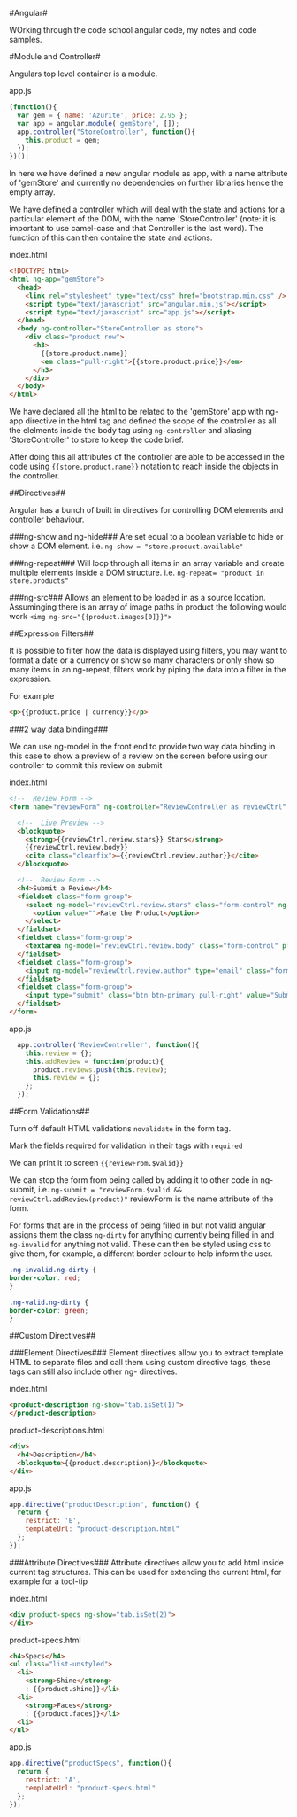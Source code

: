 #Angular#

WOrking through the code school angular code, my notes and code samples.

#Module and Controller#

Angulars top level container is a module.

app.js
```js
(function(){
  var gem = { name: 'Azurite', price: 2.95 };
  var app = angular.module('gemStore', []);
  app.controller("StoreController", function(){
    this.product = gem;
  });
})();
```
In here we have defined a new angular module as app, with a name attribute of 'gemStore' and currently no dependencies on further libraries hence the empty array.

We have defined a controller which will deal with the state and actions for a particular element of the DOM, with the name 'StoreController' (note: it is important to use camel-case and that Controller is the last word). The function of this can then containe the state and actions.

index.html
```html
<!DOCTYPE html>
<html ng-app="gemStore">
  <head>
    <link rel="stylesheet" type="text/css" href="bootstrap.min.css" />
    <script type="text/javascript" src="angular.min.js"></script>
    <script type="text/javascript" src="app.js"></script>
  </head>
  <body ng-controller="StoreController as store">
    <div class="product row">
      <h3>
        {{store.product.name}}
        <em class="pull-right">{{store.product.price}}</em>
      </h3>
    </div>
  </body>
</html>
```
We have declared all the html to be related to the 'gemStore' app with ng-app directive in the html tag and defined the scope of the controller as all the elelments inside the body tag using `ng-controller` and aliasing 'StoreController' to store to keep the code brief.

After doing this all attributes of the controller are able to be accessed in the code using `{{store.product.name}}` notation to reach inside the objects in the controller.

##Directives##

Angular has a bunch of built in directives for controlling DOM elements and controller behaviour.

###ng-show and ng-hide###
Are set equal to a boolean variable to hide or show a DOM element. i.e. `ng-show = "store.product.available"`

###ng-repeat###
Will loop through all items in an array variable and create multiple elements inside a DOM structure.
i.e. `ng-repeat= "product in store.products"`

###ng-src###
Allows an element to be loaded in as a source location. Assuminging there is an array of image paths in product the following would work `<img ng-src="{{product.images[0]}}">`

##Expression Filters##

It is possible to filter how the data is displayed using filters, you may want to format a date or a currency or show so many characters or only show so many items in an ng-repeat, filters work by piping the data into a filter in the expression.

For example
```html
<p>{{product.price | currency}}</p>
```

###2 way data binding###

We can use ng-model in the front end to provide two way data binding in this case to show a preview of a review on the screen before using our controller to commit this review on submit

index.html
```html
<!--  Review Form -->
<form name="reviewForm" ng-controller="ReviewController as reviewCtrl" ng-submit="reviewCtrl.addReview(product)">

  <!--  Live Preview -->
  <blockquote>
    <strong>{{reviewCtrl.review.stars}} Stars</strong>
    {{reviewCtrl.review.body}}
    <cite class="clearfix">—{{reviewCtrl.review.author}}</cite>
  </blockquote>

  <!--  Review Form -->
  <h4>Submit a Review</h4>
  <fieldset class="form-group">
    <select ng-model="reviewCtrl.review.stars" class="form-control" ng-options="stars for stars in [5,4,3,2,1]" title="Stars">
      <option value="">Rate the Product</option>
    </select>
  </fieldset>
  <fieldset class="form-group">
    <textarea ng-model="reviewCtrl.review.body" class="form-control" placeholder="Write a short review of the product..." title="Review"></textarea>
  </fieldset>
  <fieldset class="form-group">
    <input ng-model="reviewCtrl.review.author" type="email" class="form-control" placeholder="jimmyDean@example.org" title="Email" />
  </fieldset>
  <fieldset class="form-group">
    <input type="submit" class="btn btn-primary pull-right" value="Submit Review" />
  </fieldset>
</form>
```
app.js
```js
  app.controller('ReviewController', function(){
    this.review = {};
    this.addReview = function(product){
      product.reviews.push(this.review);
      this.review = {};
    };
  });
```

##Form Validations##

Turn off default HTML validations `novalidate` in the form tag.

Mark the fields required for validation in their tags with `required`

We can print it to screen `{{reviewFrom.$valid}}`

We can stop the form from being called by adding it to other code in ng-submit, i.e. `ng-submit = "reviewForm.$valid && reviewCtrl.addReview(product)"` reviewForm is the name attribute of the form.

For forms that are in the process of being filled in but not valid angular assigns them the class `ng-dirty` for anything currently being filled in and `ng-invalid` for anything not valid. These can then be styled using css to give them, for example, a different border colour to help inform the user.

```css
.ng-invalid.ng-dirty {
border-color: red;
}

.ng-valid.ng-dirty {
border-color: green;
}
```

##Custom Directives##

###Element Directives###
Element directives allow you to extract template HTML to separate files and call them using custom directive tags, these tags can still also include other ng- directives.

index.html
```html
<product-description ng-show="tab.isSet(1)">
</product-description>
```
product-descriptions.html
```html
<div>
  <h4>Description</h4>
  <blockquote>{{product.description}}</blockquote>
</div>
```
app.js
```js
app.directive("productDescription", function() {
  return {
    restrict: 'E',
    templateUrl: "product-description.html"
  };
});
```
###Attribute Directives###
Attribute directives allow you to add html inside current tag structures. This can be used for extending the current html, for example for a tool-tip

index.html
```html
<div product-specs ng-show="tab.isSet(2)">
</div>
```

product-specs.html
```html
<h4>Specs</h4>
<ul class="list-unstyled">
  <li>
    <strong>Shine</strong>
    : {{product.shine}}</li>
  <li>
    <strong>Faces</strong>
    : {{product.faces}}</li>
  <li>
</ul>
```

app.js
```js
app.directive("productSpecs", function(){
  return {
    restrict: 'A',
    templateUrl: "product-specs.html"
  };
});
```
